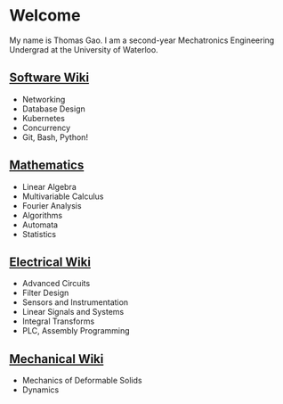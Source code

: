 # Welcome

My name is Thomas Gao. I am a second-year Mechatronics Engineering Undergrad at the University of Waterloo.

## [Software Wiki](/content/software)

- Networking
- Database Design
- Kubernetes
- Concurrency
- Git, Bash, Python!

## [Mathematics](/content/math)

- Linear Algebra
- Multivariable Calculus
- Fourier Analysis
- Algorithms
- Automata
- Statistics

## [Electrical Wiki](/content/electrical)

- Advanced Circuits
- Filter Design
- Sensors and Instrumentation
- Linear Signals and Systems
- Integral Transforms
- PLC, Assembly Programming

## [Mechanical Wiki](/content/mech)

- Mechanics of Deformable Solids
- Dynamics
